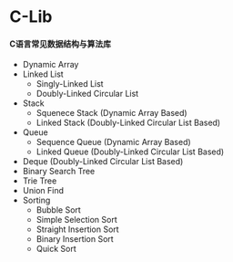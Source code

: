 # C-Lib
#### C语言常见数据结构与算法库

* Dynamic Array
* Linked List
    - Singly-Linked List
    - Doubly-Linked Circular List
* Stack
    - Squenece Stack (Dynamic Array Based)
    - Linked Stack (Doubly-Linked Circular List Based)
* Queue
    - Sequence Queue (Dynamic Array Based)
    - Linked Queue (Doubly-Linked Circular List Based)
* Deque (Doubly-Linked Circular List Based)
* Binary Search Tree
* Trie Tree
* Union Find
* Sorting
   - Bubble Sort
   - Simple Selection Sort
   - Straight Insertion Sort
   - Binary Insertion Sort
   - Quick Sort
